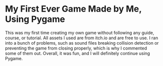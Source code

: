# My First Ever Game Made by Me, Using Pygame
This was my first time creating my own game without following any guide, course, or tutorial. All assets I used are from itch.io and are free to use.
I ran into a bunch of problems, such as sound files breaking collision detection or preventing the game from closing properly, which is why I commented some of them out.
Overall, it was fun, and I will definitely continue using Pygame.
